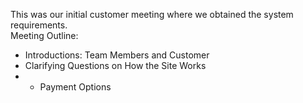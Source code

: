 This was our initial customer meeting where we obtained the system requirements. <br/>
Meeting Outline: <br/>
- Introductions: Team Members and Customer <br/>
- Clarifying Questions on How the Site Works <br/>
- - Payment Options

